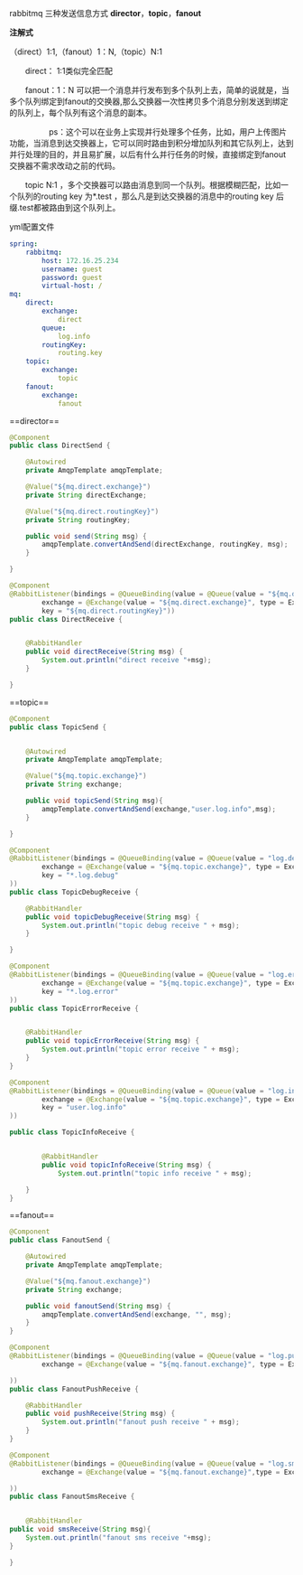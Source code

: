 rabbitmq 三种发送信息方式 **director**，**topic**，**fanout**

**注解式**

（direct）1:1,（fanout）1：N,（topic）N:1

　　direct： 1:1类似完全匹配

　　fanout：1：N 可以把一个消息并行发布到多个队列上去，简单的说就是，当多个队列绑定到fanout的交换器,那么交换器一次性拷贝多个消息分别发送到绑定的队列上，每个队列有这个消息的副本。

　　　　　ps：这个可以在业务上实现并行处理多个任务，比如，用户上传图片功能，当消息到达交换器上，它可以同时路由到积分增加队列和其它队列上，达到并行处理的目的，并且易扩展，以后有什么并行任务的时候，直接绑定到fanout交换器不需求改动之前的代码。

　　topic  N:1 ，多个交换器可以路由消息到同一个队列。根据模糊匹配，比如一个队列的routing key 为*.test ，那么凡是到达交换器的消息中的routing key 后缀.test都被路由到这个队列上。





yml配置文件

```yml
spring:
    rabbitmq:
        host: 172.16.25.234
        username: guest
        password: guest
        virtual-host: /
mq:
    direct:
        exchange:
            direct
        queue:
            log.info
        routingKey:
            routing.key
    topic:
        exchange:
            topic
    fanout:
        exchange:
            fanout
```





==director==

```java
@Component
public class DirectSend {

    @Autowired
    private AmqpTemplate amqpTemplate;

    @Value("${mq.direct.exchange}")
    private String directExchange;

    @Value("${mq.direct.routingKey}")
    private String routingKey;

    public void send(String msg) {
        amqpTemplate.convertAndSend(directExchange, routingKey, msg);
    }

}
```

```java
@Component
@RabbitListener(bindings = @QueueBinding(value = @Queue(value = "${mq.direct.queue}", autoDelete = "true"),
        exchange = @Exchange(value = "${mq.direct.exchange}", type = ExchangeTypes.DIRECT),
        key = "${mq.direct.routingKey}"))
public class DirectReceive {


    @RabbitHandler
    public void directReceive(String msg) {
        System.out.println("direct receive "+msg);
    }

}
```





==topic==

```java
@Component
public class TopicSend {


    @Autowired
    private AmqpTemplate amqpTemplate;

    @Value("${mq.topic.exchange}")
    private String exchange;

    public void topicSend(String msg){
        amqpTemplate.convertAndSend(exchange,"user.log.info",msg);
    }

}
```

```java
@Component
@RabbitListener(bindings = @QueueBinding(value = @Queue(value = "log.debug", autoDelete = "true"),
        exchange = @Exchange(value = "${mq.topic.exchange}", type = ExchangeTypes.TOPIC),
        key = "*.log.debug"
))
public class TopicDebugReceive {

    @RabbitHandler
    public void topicDebugReceive(String msg) {
        System.out.println("topic debug receive " + msg);
    }

}
```

```java
@Component
@RabbitListener(bindings = @QueueBinding(value = @Queue(value = "log.error", autoDelete = "true"),
        exchange = @Exchange(value = "${mq.topic.exchange}", type = ExchangeTypes.TOPIC),
        key = "*.log.error"
))
public class TopicErrorReceive {


    @RabbitHandler
    public void topicErrorReceive(String msg) {
        System.out.println("topic error receive " + msg);
    }
}
```

```java
@Component
@RabbitListener(bindings = @QueueBinding(value = @Queue(value = "log.info", autoDelete = "true"),
        exchange = @Exchange(value = "${mq.topic.exchange}", type = ExchangeTypes.TOPIC),
        key = "user.log.info"
))

public class TopicInfoReceive {


        @RabbitHandler
        public void topicInfoReceive(String msg) {
            System.out.println("topic info receive " + msg);

    }
}
```





==fanout==

```java
@Component
public class FanoutSend {

    @Autowired
    private AmqpTemplate amqpTemplate;

    @Value("${mq.fanout.exchange}")
    private String exchange;

    public void fanoutSend(String msg) {
        amqpTemplate.convertAndSend(exchange, "", msg);
    }
}
```

```java
@Component
@RabbitListener(bindings = @QueueBinding(value = @Queue(value = "log.push", autoDelete = "true"),
        exchange = @Exchange(value = "${mq.fanout.exchange}", type = ExchangeTypes.FANOUT)

))
public class FanoutPushReceive {

    @RabbitHandler
    public void pushReceive(String msg) {
        System.out.println("fanout push receive " + msg);
    }
}
```

```java
@Component
@RabbitListener(bindings = @QueueBinding(value = @Queue(value = "log.sms",autoDelete = "true"),
        exchange = @Exchange(value = "${mq.fanout.exchange}",type = ExchangeTypes.FANOUT)

))
public class FanoutSmsReceive {


    @RabbitHandler
public void smsReceive(String msg){
    System.out.println("fanout sms receive "+msg);
}

}
```